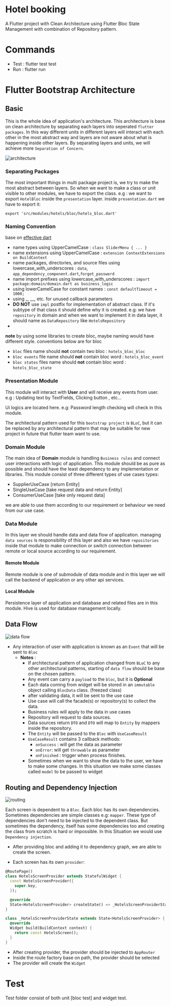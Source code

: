 # Hotel booking

A Flutter project with Clean Architecture using Flutter Bloc State Management with 
combination of Repository pattern.

# Commands
- Test : flutter test test
- Run : flutter run

# Flutter Bootstrap Architecture

## Basic

This is the whole idea of application's architecture.
This architecture is base on clean architecture by separating each layers
into seperated `flutter packages`. In this way different units
in different layers will interact with each other in the most abstract way
and layers are not aware about what is happening inside other layers. By separating layers and units, we will achieve
more `Separation of Concern`.

![architecture](docs/imgs/architecture.png)

### Separating Packages

The most important things in multi package project is, we try to make the most abstract between layers.
So when we want to make a class or unit visible to other modules, we have to export the class. e.g : we want to
export `HotelBloc` inside the `presentation` layer.
inside `presentation.dart` we have to export it:

```
export 'src/modules/hotels/bloc/hotels_bloc.dart'
```

### Naming Convention

base on  [effective dart](https://dart.dev/guides/language/effective-dart/style)

- name types using UpperCamelCase :
  `class SliderMenu { ... }
  `
- name extensions using UpperCamelCase : `extension ContextExtensions on BuildContext`
- name packages, directories, and source files using
  lowercase_with_underscores : `data`, `app_dependency_component.dart`,`forgot_password`
- name import prefixes using lowercase_with_underscores : `import package:domain/domain.dart as business_logic`
- using lowerCamelCase for constant names : `const defaultTimeout = 1000;`
- using _, __, etc. for unused callback parameters
- **DO NOT** use `impl` postfix for implementation of abstract class. If it's subtype of that class it should define why
  it is created. e.g: we have `repository` in domain and when we want to implement it in data layer, it should name
  as `DataRepository` like `HotelsRepository`
-
**note** by using some libraries to create bloc, maybe naming would have different style. conventions below are for
bloc
- `bloc` files name should **not** contain two bloc : `hotels_bloc_bloc`
- `bloc events` file name should **not** contain bloc word : `hotels_bloc_event`
- `bloc states` files name should **not** contain bloc word : `hotels_bloc_state`

### Presentation Module

This module will interact with **User** and will receive any events from user. e.g : Updating text by TextFields,
Clicking button , etc...

Ui logics are located here. e.g: Password length checking will check in this module.

The architectural pattern used for this `bootstrap project` is `BLoC`, but
it can be replaced by any architectural pattern that may be suitable for new project in future that flutter team want to
use.


### Domain Module

The main idea of **Domain** module is handling `Business rules` and connect user interactions with logic of
application.
This module should be as pure as possible and should have the least dependency to any implementation or libraries.
This module consist of three different types of use cases types:
- SupplierUseCase [return Entity]
- SingleUseCase [take request data and return Entity]
- ConsumerUseCase [take only request data]

we are able to use them according to our requirement or behaviour we need from our use case. 

### Data Module

In this layer we should handle data and data flow of application. managing `data sources` is responsibility of this
layer and also we have `repositories` inside that module to make connection or switch connection between remote or 
local source according to our requirement.

#### Remote Module

Remote module is one of submodule of data module and in this layer we will call the backend of application or any other
api services.


#### Local Module

Persistence layer of application and database and related files are in this module.
Hive is used for database management locally.


## Data Flow

![data flow](docs/imgs/data_flow.png)

- Any interaction of user with application is known as an `Event` that will be sent to `Bloc`
    - **Notes** :
        - If architectural pattern of application changed from `BLoC` to any other architectural patterns, starting
          of `data flow` should be base on the chosen pattern.
        - Any event can carry a `payload` to the `bloc`, but it is **Optional**
        - Each data coming from widget will be stored in an `immutable` object calling `BlocData` class. (freezed class)
        - after validating data, it will be sent to the use case
        - Use case will call the facade(s) or repository(s) to collect the data.
        - Business rules will apply to the data in use cases
        - Repository will request to data sources.
        - Data sources return `DTO` and `DTO` will map to `Entity` by mappers inside the repository.
        - The `Entity` will be passed to the `Bloc` with `UseCaseResult`
        - `UseCaseResult` contains 3 callback methods:
            - `onSuccess` : will get the data as parameter
            - `onError`: will get `throwable` as parameter
            - `onFinished` : trigger when process finishes.
        - Sometimes when we want to show the data to the user, we have to make some changes. In this situation we make
          some classes called `model` to be passed to widget

## Routing and Dependency Injection

![routing](docs/imgs/routing.png)

Each screen is dependent to a `Bloc`. Each bloc has its own dependencies. Sometimes dependencies are simple classes
e.g: `mapper`. These type of dependencies don't need to be injected to the dependent class.
But sometimes the dependency, itself has some dependencies too and creating the class from scratch is hard or
impossible.
In this Situation we would use `Dependency injection`.


- After providing bloc and adding it to dependency graph, we are able to create the screen.

- Each screen has its own `provider`:

```dart
@RoutePage()
class HotelsScreenProvider extends StatefulWidget {
  const HotelsScreenProvider({
    super.key,
  });

  @override
  State<HotelsScreenProvider> createState() => _HotelsScreenProviderState();
}

class _HotelsScreenProviderState extends State<HotelsScreenProvider> {
  @override
  Widget build(BuildContext context) {
    return const HotelsScreen();
  }
}
```

- After creating provider, the provider should be injected to `AppRouter`
- Inside the route factory base on path, the provider should be selected
- The provider will create the `Widget`


# Test 

Test folder consist of both unit [bloc test] and widget test.

